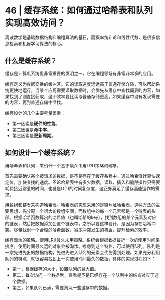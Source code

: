 # 46 | 缓存系统：如何通过哈希表和队列实现高效访问？

离散数学是基础数据结构和编程算法的基石，而概率统计论和线性代数，是很多信息检索和机器学习算法的核心。

## 什么是缓存系统？

缓存是计算机系统里非常重要的发明之一，它在编程领域有非常非常多的应用。

缓存定义为数据交换的缓冲区。它的读取速度远远高于普通存储介质，可以帮助系统更快地运行。当某个应用需要读取数据时，会优先从缓存中查找需要的内容，如果找到了则直接获取，这个效率要比读取普通存储更高。如果缓存中没有发现需要的内容，再到普通存储中寻找。

缓存设计的几个主要考量因素：

* 第一因素是**硬件的性能**。
* 第二因素是**命中率**。
* 第三因素是**更新周期**。


## 如何设计一个缓存系统？

用哈希表和队列，来设计一个基于最久未用LRU策略的缓存。

首先需要确认某个被请求的数据，是不是存在于缓存系统中。通过哈希值计算快速定位，加快查找的速度。不论哈希表中有多少数据，读取，插入和删除操作只需要耗费接近常量的时间，也就是O(1)的时间复杂度，这正好满足了缓存高速运作的需求。

用数组和链表来构造哈希表。哈希表的实现采用的是链地址哈希表。这种方法的主要思想，先分配一个很大的数组空间，而数组中的每一个元素都是一个链表的头部。根据哈希函数算出的哈希值（也叫哈希的key），找到数组的某个元素及对应的链表，然后把数据添加到这个链表中。之所以要这样设计，是因为存在哈希冲突。尽量找到一个合理的哈希函数，减少冲突发生的机会，提升检索的效率。

缓存淘汰的策略。使用LRU最久未用策略。系统会根据数据最近一次的使用时间来排序，使用时间最久远的对象会被淘汰。考虑到这个特性，可以使用队列。队列是一宗先进先出的数据结构，先进先进入队列的元素会优先得到处理。如果充分利用队列的特点，就很容易找到上一次使用时间最久的数据，具体的实现过程如下：

* 第一，根据缓存的大小，设置队列的最大值。
* 第二，每次访问一个数据后，查看是不是已经存在一个队列中的结点对应于这个数据。
* 第三，如果队列已满，需要淘汰一些缓存中的数据。

*******








